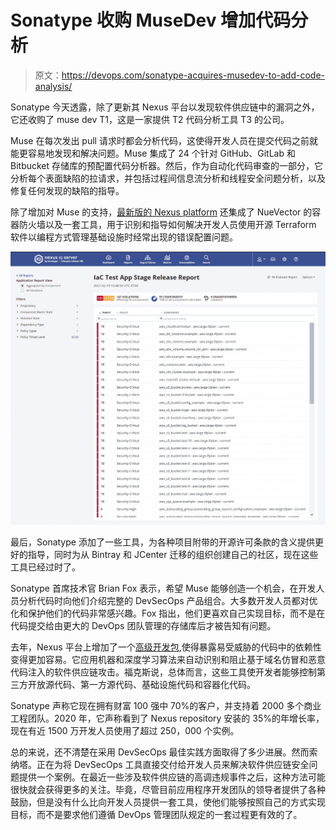 # Sonatype 收购 MuseDev 增加代码分析

> 原文：<https://devops.com/sonatype-acquires-musedev-to-add-code-analysis/>

Sonatype 今天透露，除了更新其 Nexus 平台以发现软件供应链中的漏洞之外，它还收购了 muse dev T1，这是一家提供 T2 代码分析工具 T3 的公司。

Muse 在每次发出 pull 请求时都会分析代码，这使得开发人员在提交代码之前就能更容易地发现和解决问题。Muse 集成了 24 个针对 GitHub、GitLab 和 Bitbucket 存储库的预配置代码分析器。然后，作为自动化代码审查的一部分，它分析每个表面缺陷的拉请求，并包括过程间信息流分析和线程安全问题分析，以及修复任何发现的缺陷的指导。

除了增加对 Muse 的支持，[最新版的 Nexus platform](https://www.globenewswire.com/news-release/2021/03/16/2193834/0/en/Sonatype-Unveils-Full-Spectrum-Software-Supply-Chain-Management-Platform.html) 还集成了 NueVector 的容器防火墙以及一套工具，用于识别和指导如何解决开发人员使用开源 Terraform 软件以编程方式管理基础设施时经常出现的错误配置问题。

![](img/eb84149279ec06f5f1d020ae459993d2.png)

最后，Sonatype 添加了一些工具，为各种项目附带的开源许可条款的含义提供更好的指导，同时为从 Bintray 和 JCenter 迁移的组织创建自己的社区，现在这些工具已经过时了。

Sonatype 首席技术官 Brian Fox 表示，希望 Muse 能够创造一个机会，在开发人员分析代码时向他们介绍完整的 DevSecOps 产品组合。大多数开发人员都对优化和保护他们的代码非常感兴趣。Fox 指出，他们更喜欢自己实现目标，而不是在代码提交给由更大的 DevOps 团队管理的存储库后才被告知有问题。

去年，Nexus 平台上增加了一个[高级开发包](https://devops.com/sonatype-advances-open-source-code-quality-and-security/),使得暴露易受威胁的代码中的依赖性变得更加容易。它应用机器和深度学习算法来自动识别和阻止基于域名仿冒和恶意代码注入的软件供应链攻击。福克斯说，总体而言，这些工具使开发者能够控制第三方开放源代码、第一方源代码、基础设施代码和容器化代码。

Sonatype 声称它现在拥有财富 100 强中 70%的客户，并支持着 2000 多个商业工程团队。2020 年，它声称看到了 Nexus repository 安装的 35%的年增长率，现在有近 1500 万开发人员使用了超过 250，000 个实例。

总的来说，还不清楚在采用 DevSecOps 最佳实践方面取得了多少进展。然而索纳塔。正在为将 DevSecOps 工具直接交付给开发人员来解决软件供应链安全问题提供一个案例。在最近一些涉及软件供应链的高调违规事件之后，这种方法可能很快就会获得更多的关注。毕竟，尽管目前应用程序开发团队的领导者提供了各种鼓励，但是没有什么比向开发人员提供一套工具，使他们能够按照自己的方式实现目标，而不是要求他们遵循 DevOps 管理团队规定的一套过程更有效的了。